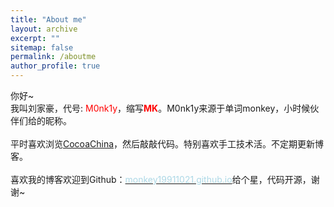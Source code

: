 ```yaml
---
title: "About me"
layout: archive
excerpt: ""
sitemap: false
permalink: /aboutme
author_profile: true
---
```

你好~<br>
我叫刘家豪，代号: <font color="red">M0nk1y</font>，缩写<font color="red"><strong>MK</strong></font>。M0nk1y来源于单词monkey，小时候伙伴们给的昵称。<br><br>
平时喜欢浏览[CocoaChina](http://www.cocoachina.com/)，然后敲敲代码。特别喜欢手工技术活。不定期更新博客。<br><br>
喜欢我的博客欢迎到Github：[<font color="lightblue">monkey19911021.github.io</font>](https://github.com/monkey19911021/monkey19911021.github.io)给个星，代码开源，谢谢~

